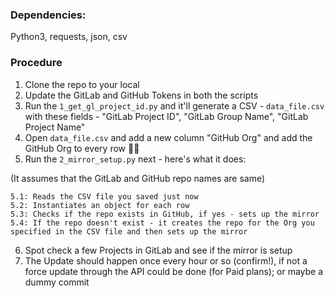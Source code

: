 ### Dependencies:
  Python3, requests, json, csv
  
### Procedure
1. Clone the repo to your local
2. Update the GitLab and GitHub Tokens in both the scripts
3. Run the `1_get_gl_project_id.py` and it'll generate a CSV - `data_file.csv` with these fields - "GitLab Project ID", "GitLab Group Name", "GitLab Project Name"
4. Open `data_file.csv` and add a new column "GitHub Org" and add the GitHub Org to every row :man_shrugging:
5. Run the `2_mirror_setup.py` next - here's what it does:

  (It assumes that the GitLab and GitHub repo names are same)
  
    5.1: Reads the CSV file you saved just now
    5.2: Instantiates an object for each row
    5.3: Checks if the repo exists in GitHub, if yes - sets up the mirror
    5.4: If the repo doesn't exist - it creates the repo for the Org you specified in the CSV file and then sets up the mirror

6. Spot check a few Projects in GitLab and see if the mirror is setup
7. The Update should happen once every hour or so (confirm!), if not a force update through the API could be done (for Paid plans); or maybe a dummy commit
